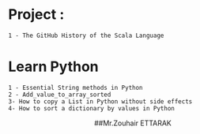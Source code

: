 #  Project : 
	1 - The GitHub History of the Scala Language


#   Learn Python 

    1 - Essential String methods in Python
    2 - Add_value_to_array_sorted
    3- How to copy a List in Python without side effects
    4- How to sort a dictionary by values in Python


<center> ##Mr.Zouhair ETTARAK</center>



